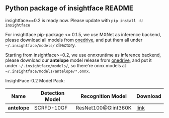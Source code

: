 ## Python package of insightface README

insightface==0.2 is ready now. Please update with `pip install -U insightface`

For insightface pip-package <= 0.1.5, we use MXNet as inference backend, please download all models from [onedrive](https://1drv.ms/u/s!AswpsDO2toNKrUy0VktHTWgIQ0bn?e=UEF7C4), and put them all under `~/.insightface/models/` directory.

Starting from insightface>=0.2, we use onnxruntime as inference backend, please download our **antelope** model release from [onedrive](https://1drv.ms/u/s!AswpsDO2toNKrU0ydGgDkrHPdJ3m?e=iVgZox), and put it under `~/.insightface/models/`, so there're onnx models at `~/.insightface/models/antelope/*.onnx`.

InsightFace-0.2 Model Pack:

| Name      | Detection Model  | Recognition Model  | Download |
| ----------------------- | -----------------   | ----- | ----- |
| **antelope** | SCRFD-10GF        | ResNet100@Glint360K | [link](https://1drv.ms/u/s!AswpsDO2toNKrU0ydGgDkrHPdJ3m?e=iVgZox) |
